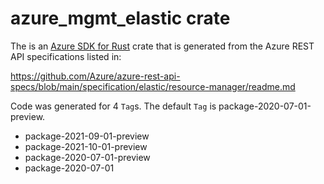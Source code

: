 # azure_mgmt_elastic crate

The is an [Azure SDK for Rust](https://github.com/Azure/azure-sdk-for-rust) crate that is generated from the Azure REST API specifications listed in:

https://github.com/Azure/azure-rest-api-specs/blob/main/specification/elastic/resource-manager/readme.md

Code was generated for 4 `Tag`s. The default `Tag` is package-2020-07-01-preview.


- package-2021-09-01-preview
- package-2021-10-01-preview
- package-2020-07-01-preview
- package-2020-07-01